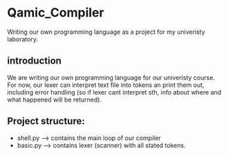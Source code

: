 # Qamic_Compiler
Writing our own programming language as a project for my univeristy laboratory.

## introduction
We are writing our own programming language for our univeristy course. For now, our lexer can interpret text file into tokens an print them out, including error handling (so if lexer cant interpret sth, info about where and what happened will be returned).


## Project structure:

- shell.py --> contains the main loop of our compiler
- basic.py --> contains lexer (scanner) with all stated tokens.
